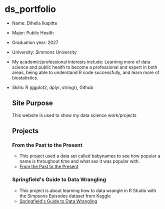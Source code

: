 # ds_portfolio
- Name: Dihella Ikapitte
- Major: Public Health
- Graduation year: 2027
- University: Simmons University
- My academic/professional interests include: Learning more of data science and public health to become a professional and expert in both areas, being able to understand R code successfully, and learn more of biostatistics.
- Skills: R (ggplot2, dplyr, stringr), Github

  ## Site Purpose
  This website is used to show my data science work/projects

  ## Projects
  ### From the Past to the Present
  - This project used a data set called babynames to see how popular a name is throughout time and what sex it was popular with.
  - [From the Past to the Present](https://github.com/Dihella/Mini-Project-1)

  ### Springfield's Guide to Data Wrangling
  - This project is about learning how to data wrangle in R Studio with the Simpsons Episodes dataset from Kaggle
  - [Springfield's Guide to Data Wrangling](https://github.com/Dihella/Mini-Project-2)
